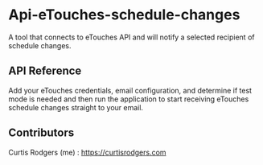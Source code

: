 # Api-eTouches-schedule-changes
A tool that connects to eTouches API and will notify a selected recipient of schedule changes.

## API Reference

Add your eTouches credentials, email configuration, and determine if test mode is needed and then run the application to start receiving eTouches schedule changes straight to your email.


## Contributors


Curtis Rodgers (me) : https://curtisrodgers.com
